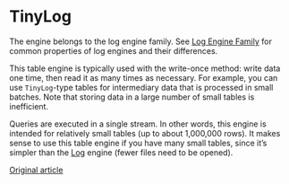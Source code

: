 # TinyLog[ ](https://clickhouse.tech/docs/en/engines/table-engines/log-family/tinylog/#tinylog)

The engine belongs to the log engine family. See [Log Engine Family](https://clickhouse.tech/docs/en/engines/table-engines/log-family/) for common properties of log engines and their differences.

This table engine is typically used with the write-once method: write data one time, then read it as many times as necessary. For example, you can use `TinyLog`-type tables for intermediary data that is processed in small batches. Note that storing data in a large number of small tables is inefficient.

Queries are executed in a single stream. In other words, this engine is intended for relatively small tables (up to about 1,000,000 rows). It makes sense to use this table engine if you have many small tables, since it’s simpler than the [Log](https://clickhouse.tech/docs/en/engines/table-engines/log-family/log/) engine (fewer files need to be opened).

[Original article](https://clickhouse.tech/docs/en/operations/table_engines/tinylog/)